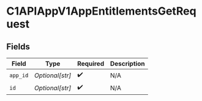 # C1APIAppV1AppEntitlementsGetRequest


## Fields

| Field              | Type               | Required           | Description        |
| ------------------ | ------------------ | ------------------ | ------------------ |
| `app_id`           | *Optional[str]*    | :heavy_check_mark: | N/A                |
| `id`               | *Optional[str]*    | :heavy_check_mark: | N/A                |
